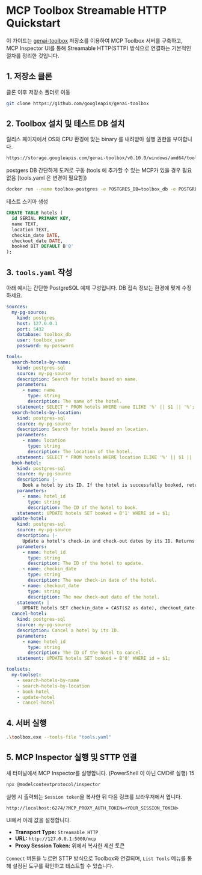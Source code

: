# MCP Toolbox Streamable HTTP Quickstart

이 가이드는 [genai-toolbox](https://github.com/googleapis/genai-toolbox) 저장소를 이용하여 MCP Toolbox 서버를 구축하고, MCP Inspector UI를 통해 Streamable HTTP(STTP) 방식으로 연결하는 기본적인 절차를 정리한 것입니다.

## 1. 저장소 클론

클론 이후 저장소 폴더로 이동

```bash
git clone https://github.com/googleapis/genai-toolbox
```

## 2. Toolbox 설치 및 테스트 DB 설치

릴리스 페이지에서 OS와 CPU 환경에 맞는 binary 를 내려받아 실행 권한을 부여합니다.

```bash
https://storage.googleapis.com/genai-toolbox/v0.10.0/windows/amd64/toolbox.exe
```

postgers DB 간단하게 도커로 구동 (tools 에 추가할 수 있는 MCP가 있을 경우 필요없음 [tools.yaml 은 변경이 필요함])

```bash
docker run --name toolbox-postgres -e POSTGRES_DB=toolbox_db -e POSTGRES_USER=toolbox_user -e POSTGRES_PASSWORD=my-password -p 5432:5432 -d postgres:14
```

테스트 스키마 생성

```sql
CREATE TABLE hotels (
  id SERIAL PRIMARY KEY,
  name TEXT,
  location TEXT,
  checkin_date DATE,
  checkout_date DATE,
  booked BIT DEFAULT B'0'
);
```

## 3. `tools.yaml` 작성

아래 예시는 간단한 PostgreSQL 예제 구성입니다. DB 접속 정보는 환경에 맞게 수정하세요.

```yaml
sources:
  my-pg-source:
    kind: postgres
    host: 127.0.0.1
    port: 5432
    database: toolbox_db
    user: toolbox_user
    password: my-password

tools:
  search-hotels-by-name:
    kind: postgres-sql
    source: my-pg-source
    description: Search for hotels based on name.
    parameters:
      - name: name
        type: string
        description: The name of the hotel.
    statement: SELECT * FROM hotels WHERE name ILIKE '%' || $1 || '%';
  search-hotels-by-location:
    kind: postgres-sql
    source: my-pg-source
    description: Search for hotels based on location.
    parameters:
      - name: location
        type: string
        description: The location of the hotel.
    statement: SELECT * FROM hotels WHERE location ILIKE '%' || $1 || '%';
  book-hotel:
    kind: postgres-sql
    source: my-pg-source
    description: |-
      Book a hotel by its ID. If the hotel is successfully booked, returns a NULL, raises an error if not.
    parameters:
      - name: hotel_id
        type: string
        description: The ID of the hotel to book.
    statement: UPDATE hotels SET booked = B'1' WHERE id = $1;
  update-hotel:
    kind: postgres-sql
    source: my-pg-source
    description: |-
      Update a hotel's check-in and check-out dates by its ID. Returns a message indicating whether the hotel was successfully updated or not.
    parameters:
      - name: hotel_id
        type: string
        description: The ID of the hotel to update.
      - name: checkin_date
        type: string
        description: The new check-in date of the hotel.
      - name: checkout_date
        type: string
        description: The new check-out date of the hotel.
    statement: |
      UPDATE hotels SET checkin_date = CAST($2 as date), checkout_date = CAST($3 as date) WHERE id = $1;
  cancel-hotel:
    kind: postgres-sql
    source: my-pg-source
    description: Cancel a hotel by its ID.
    parameters:
      - name: hotel_id
        type: string
        description: The ID of the hotel to cancel.
    statement: UPDATE hotels SET booked = B'0' WHERE id = $1;

toolsets:
  my-toolset:
    - search-hotels-by-name
    - search-hotels-by-location
    - book-hotel
    - update-hotel
    - cancel-hotel
```

## 4. 서버 실행

```bash
.\toolbox.exe --tools-file "tools.yaml"
```

## 5. MCP Inspector 실행 및 STTP 연결

새 터미널에서 MCP Inspector를 실행합니다. (PowerShell 이 아닌 CMD로 실행)     15

```bash
npx @modelcontextprotocol/inspector
```

실행 시 출력되는 `Session token`을 복사한 뒤 다음 링크를 브라우저에서 엽니다.

```
http://localhost:6274/?MCP_PROXY_AUTH_TOKEN=<YOUR_SESSION_TOKEN>
```

UI에서 아래 값을 설정합니다.

- **Transport Type:** `Streamable HTTP`
- **URL:** `http://127.0.0.1:5000/mcp`
- **Proxy Session Token:** 위에서 복사한 세션 토큰

`Connect` 버튼을 누르면 STTP 방식으로 Toolbox와 연결되며, `List Tools` 메뉴를 통해 설정된 도구를 확인하고 테스트할 수 있습니다.

